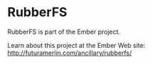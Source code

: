 # RubberFS

RubberFS is part of the Ember project.

Learn about this project at the Ember Web site: http://futuramerlin.com/ancillary/rubberfs/
